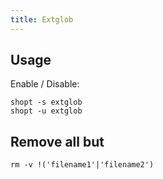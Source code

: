 ```yaml
---
title: Extglob
---
```


## Usage

Enable / Disable:

```shell
shopt -s extglob
shopt -u extglob
```

## Remove all but

```shell
rm -v !('filename1'|'filename2')
```
